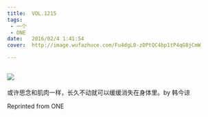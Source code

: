 ```yaml
---
title:	VOL.1215
tags:
 - 一个
 - ONE
date:	2016/02/4 1:41:54
cover:	http://image.wufazhuce.com/Fu4dgL0-zDPtQC4bp1tP4qG8jCmW

---
```

![](http://image.wufazhuce.com/Fu4dgL0-zDPtQC4bp1tP4qG8jCmW)
---

或许思念和肌肉一样，长久不动就可以缓缓消失在身体里。by 韩今谅
 
Reprinted from ONE
